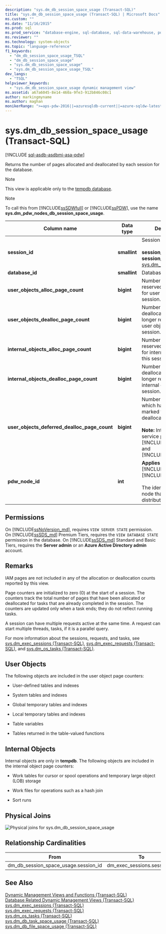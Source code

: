 ```yaml
---
description: "sys.dm_db_session_space_usage (Transact-SQL)"
title: "sys.dm_db_session_space_usage (Transact-SQL) | Microsoft Docs"
ms.custom: ""
ms.date: "11/16/2015"
ms.prod: sql
ms.prod_service: "database-engine, sql-database, sql-data-warehouse, pdw"
ms.reviewer: ""
ms.technology: system-objects
ms.topic: "language-reference"
f1_keywords: 
  - "dm_db_session_space_usage_TSQL"
  - "dm_db_session_space_usage"
  - "sys.dm_db_session_space_usage"
  - "sys.dm_db_session_space_usage_TSQL"
dev_langs: 
  - "TSQL"
helpviewer_keywords: 
  - "sys.dm_db_session_space_usage dynamic management view"
ms.assetid: a67a6045-8e14-460a-9fe3-912b846c08c1
author: markingmyname
ms.author: maghan
monikerRange: ">=aps-pdw-2016||=azuresqldb-current||=azure-sqldw-latest||>=sql-server-2016||=sqlallproducts-allversions||>=sql-server-linux-2017||=azuresqldb-mi-current"
---
```

# sys.dm_db_session_space_usage (Transact-SQL)
[!INCLUDE [sql-asdb-asdbmi-asa-pdw](../../includes/applies-to-version/sql-asdb-asdbmi-asa-pdw.md)]

  Returns the number of pages allocated and deallocated by each session for the database.  
  
> [!NOTE]  
>  This view is applicable only to the [tempdb database](../../relational-databases/databases/tempdb-database.md).  
  
> [!NOTE]  
>  To call this from [!INCLUDE[ssSDWfull](../../includes/sssdwfull-md.md)] or [!INCLUDE[ssPDW](../../includes/sspdw-md.md)], use the name **sys.dm_pdw_nodes_db_session_space_usage**.  
  
|Column name|Data type|Description|  
|-----------------|---------------|-----------------|  
|**session_id**|**smallint**|Session ID.<br /><br /> **session_id** maps to **session_id** in [sys.dm_exec_sessions](../../relational-databases/system-dynamic-management-views/sys-dm-exec-sessions-transact-sql.md).|  
|**database_id**|**smallint**|Database ID.|  
|**user_objects_alloc_page_count**|**bigint**|Number of pages reserved or allocated for user objects by this session.|  
|**user_objects_dealloc_page_count**|**bigint**|Number of pages deallocated and no longer reserved for user objects by this session.|  
|**internal_objects_alloc_page_count**|**bigint**|Number of pages reserved or allocated for internal objects by this session.|  
|**internal_objects_dealloc_page_count**|**bigint**|Number of pages deallocated and no longer reserved for internal objects by this session.|  
|**user_objects_deferred_dealloc_page_count**|**bigint**|Number of pages which have been marked for deferred deallocation.<br /><br /> **Note:** Introduced in service packs for [!INCLUDE[ssSQL11](../../includes/sssql11-md.md)] and [!INCLUDE[ssSQL14](../../includes/sssql14-md.md)].|  
|**pdw_node_id**|**int**|**Applies to**: [!INCLUDE[ssSDWfull](../../includes/sssdwfull-md.md)], [!INCLUDE[ssPDW](../../includes/sspdw-md.md)]<br /><br /> The identifier for the node that this distribution is on.|  
  
## Permissions  

On [!INCLUDE[ssNoVersion_md](../../includes/ssnoversion-md.md)], requires `VIEW SERVER STATE` permission.   
On [!INCLUDE[ssSDS_md](../../includes/sssds-md.md)] Premium Tiers, requires the `VIEW DATABASE STATE` permission in the database. On [!INCLUDE[ssSDS_md](../../includes/sssds-md.md)] Standard and Basic Tiers, requires the  **Server admin** or an **Azure Active Directory admin** account.   

## Remarks  
 IAM pages are not included in any of the allocation or deallocation counts reported by this view.  
  
 Page counters are initialized to zero (0) at the start of a session. The counters track the total number of pages that have been allocated or deallocated for tasks that are already completed in the session. The counters are updated only when a task ends; they do not reflect running tasks.  
  
 A session can have multiple requests active at the same time. A request can start multiple threads, tasks, if it is a parallel query.  
  
 For more information about the sessions, requests, and tasks, see [sys.dm_exec_sessions &#40;Transact-SQL&#41;](../../relational-databases/system-dynamic-management-views/sys-dm-exec-sessions-transact-sql.md), [sys.dm_exec_requests &#40;Transact-SQL&#41;](../../relational-databases/system-dynamic-management-views/sys-dm-exec-requests-transact-sql.md), and [sys.dm_os_tasks &#40;Transact-SQL&#41;](../../relational-databases/system-dynamic-management-views/sys-dm-os-tasks-transact-sql.md).  
  
## User Objects  
 The following objects are included in the user object page counters:  
  
-   User-defined tables and indexes  
  
-   System tables and indexes  
  
-   Global temporary tables and indexes  
  
-   Local temporary tables and indexes  
  
-   Table variables  
  
-   Tables returned in the table-valued functions  
  
## Internal Objects  
 Internal objects are only in **tempdb**. The following objects are included in the internal object page counters:  
  
-   Work tables for cursor or spool operations and temporary large object (LOB) storage  
  
-   Work files for operations such as a hash join  
  
-   Sort runs  
  
## Physical Joins  
 ![Physical joins for sys.dm_db_session_space_usage](../../relational-databases/system-dynamic-management-views/media/join-dm-db-session-space-usage-1.gif "Physical joins for sys.dm_db_session_space_usage")  
  
## Relationship Cardinalities  
  
|From|To|Relationship|  
|----------|--------|------------------|  
|dm_db_session_space_usage.session_id|dm_exec_sessions.session_id|One-to-one|  
  
## See Also  
 [Dynamic Management Views and Functions &#40;Transact-SQL&#41;](~/relational-databases/system-dynamic-management-views/system-dynamic-management-views.md)   
 [Database Related Dynamic Management Views &#40;Transact-SQL&#41;](../../relational-databases/system-dynamic-management-views/database-related-dynamic-management-views-transact-sql.md)   
 [sys.dm_exec_sessions &#40;Transact-SQL&#41;](../../relational-databases/system-dynamic-management-views/sys-dm-exec-sessions-transact-sql.md)   
 [sys.dm_exec_requests &#40;Transact-SQL&#41;](../../relational-databases/system-dynamic-management-views/sys-dm-exec-requests-transact-sql.md)   
 [sys.dm_os_tasks &#40;Transact-SQL&#41;](../../relational-databases/system-dynamic-management-views/sys-dm-os-tasks-transact-sql.md)   
 [sys.dm_db_task_space_usage &#40;Transact-SQL&#41;](../../relational-databases/system-dynamic-management-views/sys-dm-db-task-space-usage-transact-sql.md)   
 [sys.dm_db_file_space_usage &#40;Transact-SQL&#41;](../../relational-databases/system-dynamic-management-views/sys-dm-db-file-space-usage-transact-sql.md)  
  
  



